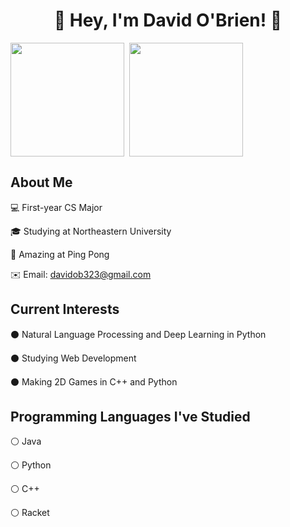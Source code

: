 <h1 align="center">👋 Hey, I'm David O'Brien! 👋</h1>

<a><img align="center" src="https://github-readme-stats.vercel.app/api?username=davidob1&show_icons=true&theme=tokyonight" style="height:182px;"/></a>
<a>&nbsp;<img align="center" src="https://github-readme-stats.vercel.app/api/top-langs/?username=davidob1&layout=compact&theme=radical" style="height:182px;"/></a>

<h2 align="left">About Me</h2>

💻 First-year CS Major

🎓 Studying at Northeastern University

🏓 Amazing at Ping Pong

✉️ Email: davidob323@gmail.com

<h2 align="left">Current Interests</h2>

⚫ Natural Language Processing and Deep Learning in Python

⚫ Studying Web Development

⚫ Making 2D Games in C++ and Python

<h2 align="left">Programming Languages I've Studied</h2>

⚪ Java

⚪ Python

⚪ C++

⚪ Racket
